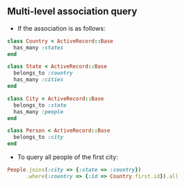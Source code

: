 ## Multi-level association query
- If the association is as follows:
```ruby
class Country < ActiveRecord::Base
  has_many :states
end

class State < ActiveRecord::Base
  belongs_to :country
  has_many :cities
end

class City < ActiveRecord::Base
  belongs_to :state
  has_many :people
end

class Person < ActiveRecord::Base
  belongs_to :city
end
```

- To query all people of the first city:
```ruby
People.joins(:city => {:state => :country})
      .where(:country => {:id => Country.first.id}).all
```
